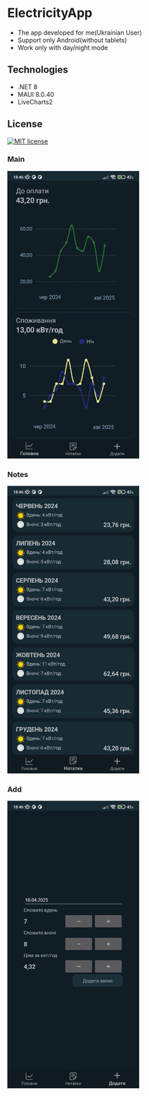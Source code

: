 # ElectricityApp
- The app developed for me(Ukrainian User)
- Support only Android(without tablets)
- Work only with day/night mode

## Technologies
- .NET 8
- MAUI 8.0.40
- LiveCharts2

## License
[![MIT license](https://img.shields.io/badge/License-MIT-green.svg)](https://github.com/VitaliiVoitovych/ElectricityApp/blob/master/LICENSE.txt)

### Main
<img  src="/Images/main.jpg" width="300">

### Notes
<img  src="/Images/notes.jpg" width="300">

### Add
<img  src="/Images/add.jpg" width="300">